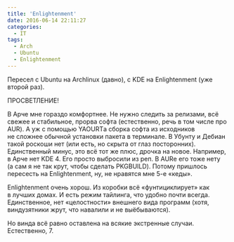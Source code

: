 ```yaml
---
title: 'Enlightenment'
date: 2016-06-14 22:11:27
categories:
  - IT
tags:
  - Arch
  - Ubuntu
  - Enlightenment
---
```


Пересел с&nbsp;Ubuntu на&nbsp;Archlinux (давно), с&nbsp;KDE на&nbsp;Enlightenment (уже второй раз).

ПРОСВЕТЛЕНИЕ!

В&nbsp;Арче мне гораздо комфортнее. Не&nbsp;нужно следить за&nbsp;релизами, всё свежее
и&nbsp;стабильное, прорва софта (естественно, речь в&nbsp;том числе про AUR).
А&nbsp;уж&nbsp;с&nbsp;помощью YAOURTа сборка софта из&nbsp;исходников не&nbsp;сложнее обычной
установки пакета в&nbsp;терминале. В&nbsp;Убунту и&nbsp;Дебиан такой роскоши нет (или есть,
но&nbsp;скрыта от&nbsp;глаз посторонних). Единственный минус, это всё тот&nbsp;же плюс, дрочка
на&nbsp;новое. Например, в&nbsp;Арче нет KDE 4. Его просто выбросили из&nbsp;реп. В&nbsp;AURе его
тоже нету (а&nbsp;сам я&nbsp;не&nbsp;так крут, чтобы сделать PKGBUILD). Потому пришлось пересесть
на&nbsp;Enlightenment, ну, не&nbsp;нравятся мне <nobr>5-е</nobr> &laquo;кеды&raquo;.

Enlightenment очень хорош. Из&nbsp;коробки всё &laquo;фунтициклирует&raquo; как в&nbsp;лучших домах.
И&nbsp;есть режим тайлинга, что удобно почти всегда. Единственное, нет &laquo;целостности&raquo;
внешнего вида программ (хотя, виндузятники жрут, что навалили и&nbsp;не&nbsp;выёбываются).

Но&nbsp;винда всё равно оставлена на&nbsp;всякие экстренные случаи. Естественно, 7.
